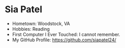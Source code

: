 # Sia Patel

- Hometown: Woodstock, VA
- Hobbies: Reading
- First Computer I Ever Touched: I cannot remember.
- My GitHub Profile: https://github.com/siapatel24/
